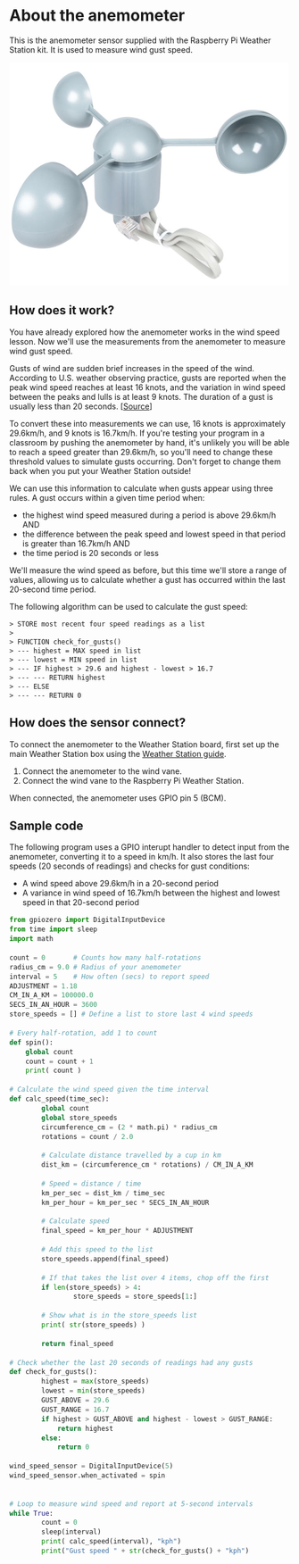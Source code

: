 # About the anemometer

This is the anemometer sensor supplied with the Raspberry Pi Weather Station kit. It is used to measure wind gust speed.

![Anemometer](../lesson-3/images/anemometer.png)

## How does it work?

You have already explored how the anemometer works in the wind speed lesson. Now we'll use the measurements from the anemometer to measure wind gust speed.

Gusts of wind are sudden brief increases in the speed of the wind. According to U.S. weather observing practice, gusts are reported when the peak wind speed reaches at least 16 knots, and the variation in wind speed between the peaks and lulls is at least 9 knots. The duration of a gust is usually less than 20 seconds. [[Source](http://glossary.ametsoc.org/wiki/Gust)]

To convert these into measurements we can use, 16 knots is approximately 29.6km/h, and 9 knots is 16.7km/h. If you're testing your program in a classroom by pushing the anemometer by hand, it's unlikely you will be able to reach a speed greater than 29.6km/h, so you'll need to change these threshold values to simulate gusts occurring. Don't forget to change them back when you put your Weather Station outside!

We can use this information to calculate when gusts appear using three rules. A gust occurs within a given time period when:

- the highest wind speed measured during a period is above 29.6km/h AND
- the difference between the peak speed and lowest speed in that period is greater than 16.7km/h AND
- the time period is 20 seconds or less

We'll measure the wind speed as before, but this time we'll store a range of values, allowing us to calculate whether a gust has occurred within the last 20-second time period.

The following algorithm can be used to calculate the gust speed:

    > STORE most recent four speed readings as a list
    >
    > FUNCTION check_for_gusts()
    > --- highest = MAX speed in list
    > --- lowest = MIN speed in list
    > --- IF highest > 29.6 and highest - lowest > 16.7
    > --- --- RETURN highest
    > --- ELSE
    > --- --- RETURN 0

## How does the sensor connect?

To connect the anemometer to the Weather Station board, first set up the main Weather Station box using the [Weather Station guide](https://www.raspberrypi.org/learning/weather-station-guide).

1. Connect the anemometer to the wind vane.
1. Connect the wind vane to the Raspberry Pi Weather Station.

When connected, the anemometer uses GPIO pin 5 (BCM).


## Sample code

The following program uses a GPIO interupt handler to detect input from the anemometer, converting it to a speed in km/h. It also stores the last four speeds (20 seconds of readings) and checks for gust conditions:

- A wind speed above 29.6km/h in a 20-second period
- A variance in wind speed of 16.7km/h between the highest and lowest speed in that 20-second period

```python
from gpiozero import DigitalInputDevice
from time import sleep
import math

count = 0       # Counts how many half-rotations
radius_cm = 9.0 # Radius of your anemometer
interval = 5    # How often (secs) to report speed
ADJUSTMENT = 1.18
CM_IN_A_KM = 100000.0
SECS_IN_AN_HOUR = 3600
store_speeds = [] # Define a list to store last 4 wind speeds

# Every half-rotation, add 1 to count
def spin():
    global count
    count = count + 1
    print( count )

# Calculate the wind speed given the time interval
def calc_speed(time_sec):
        global count
        global store_speeds
        circumference_cm = (2 * math.pi) * radius_cm        
        rotations = count / 2.0

        # Calculate distance travelled by a cup in km
        dist_km = (circumference_cm * rotations) / CM_IN_A_KM

        # Speed = distance / time
        km_per_sec = dist_km / time_sec
        km_per_hour = km_per_sec * SECS_IN_AN_HOUR

        # Calculate speed
        final_speed = km_per_hour * ADJUSTMENT

        # Add this speed to the list
        store_speeds.append(final_speed)

        # If that takes the list over 4 items, chop off the first
        if len(store_speeds) > 4:
                store_speeds = store_speeds[1:]

        # Show what is in the store_speeds list
        print( str(store_speeds) )

        return final_speed

# Check whether the last 20 seconds of readings had any gusts
def check_for_gusts():
        highest = max(store_speeds)
        lowest = min(store_speeds)
        GUST_ABOVE = 29.6       
        GUST_RANGE = 16.7
        if highest > GUST_ABOVE and highest - lowest > GUST_RANGE:
            return highest
        else:
            return 0      

wind_speed_sensor = DigitalInputDevice(5)
wind_speed_sensor.when_activated = spin


# Loop to measure wind speed and report at 5-second intervals
while True:
        count = 0
        sleep(interval)
        print( calc_speed(interval), "kph")
        print("Gust speed " + str(check_for_gusts() + "kph")

```

